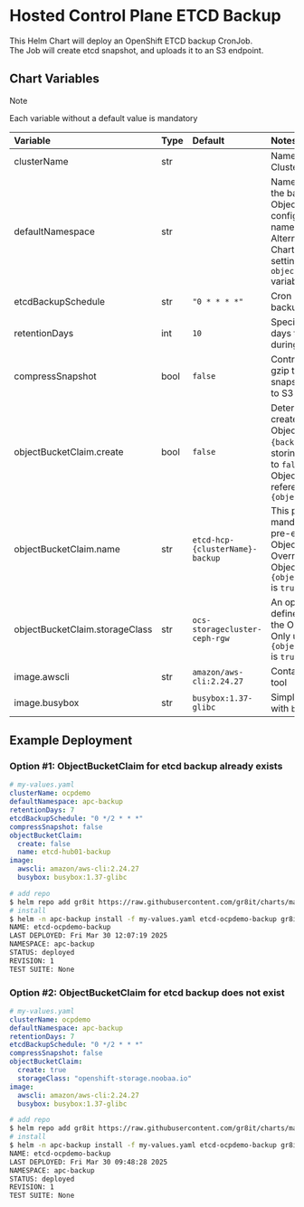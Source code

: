 # Hosted Control Plane ETCD Backup

This Helm Chart will deploy an OpenShift ETCD backup CronJob.  
The Job will create etcd snapshot, and uploads it to an S3 endpoint.

## Chart Variables

> [!NOTE]  
> Each variable without a default value is mandatory  

|Variable                         | Type | Default                         |  Notes |
|:---                             |:---  |:---                             |:---    |
| clusterName                     | str  |                                 | Name of the OpenShift Cluster |
| defaultNamespace                | str  |                                 | Namespace for deploying the backup job. ObjectBucketClaim must be configured in this namespace beforehand. Alternatively, this Helm Chart can create one by setting the `objectBucketClaim.create` variable. |
| etcdBackupSchedule              | str  | `"0 * * * *"`                   | Cron notation for ETCD backup schedule |
| retentionDays                   | int  | `10`                            | Specifies the number of days to retain old backups during the cleanup phase |
| compressSnapshot                | bool | `false`                         | Controls whether to use gzip to compress the snapshot before uploading to S3 |
| objectBucketClaim.create        | bool | `false`                         | Determines whether to create an ObjectBucketClaim in the `{backupNamespace}` for storing etcd backups. If set to `false`, an existing ObjectBucketClaim must be referenced with `{objectBucketClaim.name}` |
| objectBucketClaim.name          | str  | `etcd-hcp-{clusterName}-backup` | This parameter is mandatory when using a pre-existing ObjectBucketClaim. Overrides the default ObjectBucketClaim name if `{objectBucketClaim.create}` is `true` |
| objectBucketClaim.storageClass  | str  | `ocs-storagecluster-ceph-rgw`   | An optional parameter that defines a storageClass for the ObjectBucketClaim. Only used when `{objectBucketClaim.create}` is `true` |
| image.awscli                    | str  | `amazon/aws-cli:2.24.27`        | Container image with `aws` cli tool |
| image.busybox                   | str  | `busybox:1.37-glibc`            | Simple container image with `bash` |

## Example Deployment

### Option #1: ObjectBucketClaim for etcd backup already exists

```yaml
# my-values.yaml
clusterName: ocpdemo
defaultNamespace: apc-backup
retentionDays: 7
etcdBackupSchedule: "0 */2 * * *"
compressSnapshot: false
objectBucketClaim:
  create: false
  name: etcd-hub01-backup
image:
  awscli: amazon/aws-cli:2.24.27
  busybox: busybox:1.37-glibc

```

```sh
# add repo
$ helm repo add gr8it https://raw.githubusercontent.com/gr8it/charts/main/
# install
$ helm -n apc-backup install -f my-values.yaml etcd-ocpdemo-backup gr8it/openshift-etcd-backup
NAME: etcd-ocpdemo-backup
LAST DEPLOYED: Fri Mar 30 12:07:19 2025
NAMESPACE: apc-backup
STATUS: deployed
REVISION: 1
TEST SUITE: None
```

### Option #2: ObjectBucketClaim for etcd backup does not exist

```yaml
# my-values.yaml
clusterName: ocpdemo
defaultNamespace: apc-backup
retentionDays: 7
etcdBackupSchedule: "0 */2 * * *"
compressSnapshot: false
objectBucketClaim:
  create: true
  storageClass: "openshift-storage.noobaa.io"
image:
  awscli: amazon/aws-cli:2.24.27
  busybox: busybox:1.37-glibc
```

```sh
# add repo
$ helm repo add gr8it https://raw.githubusercontent.com/gr8it/charts/main/
# install
$ helm -n apc-backup install -f my-values.yaml etcd-ocpdemo-backup gr8it/openshift-etcd-backup
NAME: etcd-ocpdemo-backup
LAST DEPLOYED: Fri Mar 30 09:48:28 2025
NAMESPACE: apc-backup
STATUS: deployed
REVISION: 1
TEST SUITE: None
```
